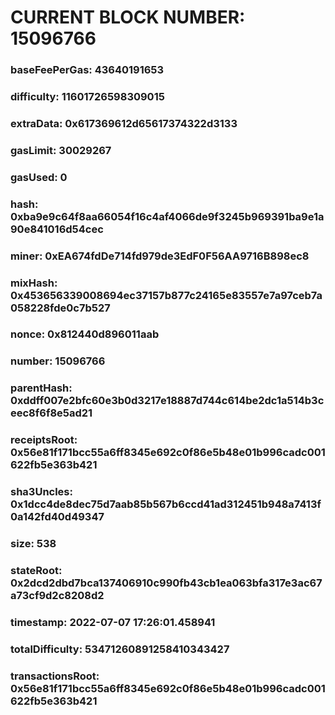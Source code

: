 # CURRENT BLOCK NUMBER: 15096766

### baseFeePerGas: 43640191653
### difficulty: 11601726598309015
### extraData: 0x617369612d65617374322d3133
### gasLimit: 30029267
### gasUsed: 0
### hash: 0xba9e9c64f8aa66054f16c4af4066de9f3245b969391ba9e1a90e841016d54cec
### miner: 0xEA674fdDe714fd979de3EdF0F56AA9716B898ec8
### mixHash: 0x453656339008694ec37157b877c24165e83557e7a97ceb7a058228fde0c7b527
### nonce: 0x812440d896011aab
### number: 15096766
### parentHash: 0xddff007e2bfc60e3b0d3217e18887d744c614be2dc1a514b3ceec8f6f8e5ad21
### receiptsRoot: 0x56e81f171bcc55a6ff8345e692c0f86e5b48e01b996cadc001622fb5e363b421
### sha3Uncles: 0x1dcc4de8dec75d7aab85b567b6ccd41ad312451b948a7413f0a142fd40d49347
### size: 538
### stateRoot: 0x2dcd2dbd7bca137406910c990fb43cb1ea063bfa317e3ac67a73cf9d2c8208d2
### timestamp: 2022-07-07 17:26:01.458941
### totalDifficulty: 53471260891258410343427
### transactionsRoot: 0x56e81f171bcc55a6ff8345e692c0f86e5b48e01b996cadc001622fb5e363b421
